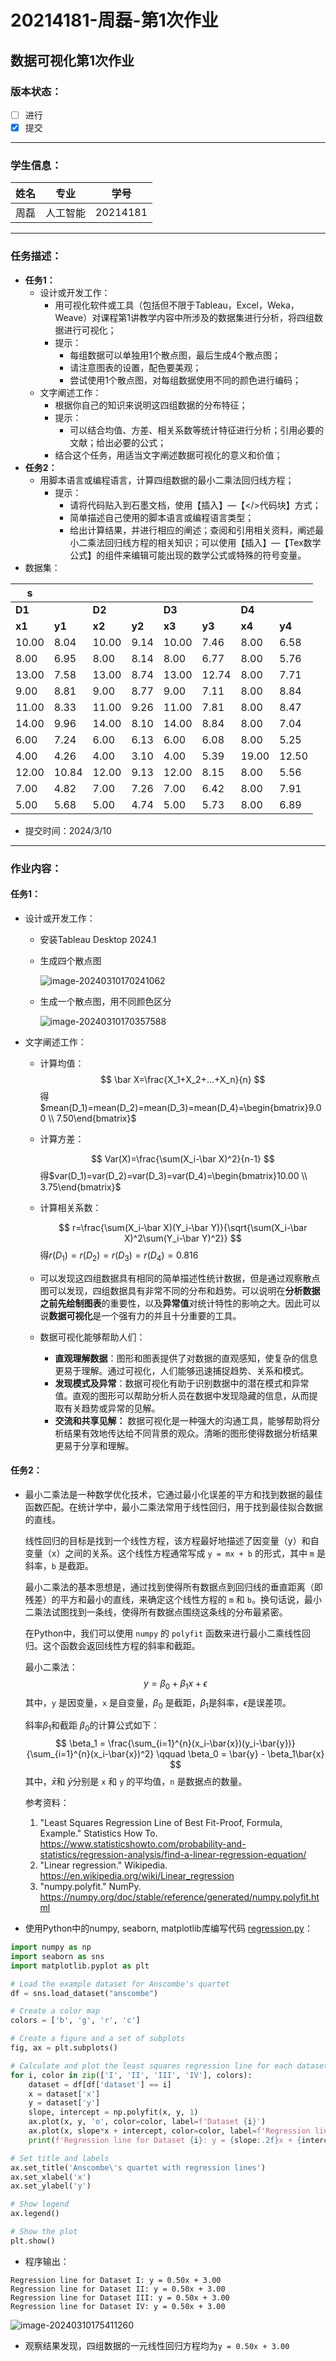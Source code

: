 # 20214181-周磊-第1次作业

## 数据可视化第1次作业

### 版本状态：

- [ ] 进行
- [x] 提交

------

### 学生信息：

| 姓名 | 专业     | 学号     |
| ---- | -------- | -------- |
| 周磊 | 人工智能 | 20214181 |

------

### 任务描述：

- **任务1：**
  - 设计或开发工作：
    - 用可视化软件或工具（包括但不限于Tableau，Excel，Weka，Weave）对课程第1讲教学内容中所涉及的数据集进行分析，将四组数据进行可视化；
    - 提示：
      - 每组数据可以单独用1个散点图，最后生成4个散点图；
      - 请注意图表的设置，配色要美观；
      - 尝试使用1个散点图，对每组数据使用不同的颜色进行编码；
  - 文字阐述工作：
    - 根据你自己的知识来说明这四组数据的分布特征；
    - 提示：
      - 可以结合均值、方差、相关系数等统计特征进行分析；引用必要的文献；给出必要的公式；
    - 结合这个任务，用适当文字阐述数据可视化的意义和价值；
- **任务2：**
  - 用脚本语言或编程语言，计算四组数据的最小二乘法回归线方程；
    - 提示：
      - 请将代码贴入到石墨文档，使用【插入】—【</>代码块】方式；
      - 简单描述自己使用的脚本语言或编程语言类型；
      - 给出计算结果，并进行相应的阐述；查阅和引用相关资料，阐述最小二乘法回归线方程的相关知识；可以使用【插入】—【Tex数学公式】的组件来编辑可能出现的数学公式或特殊的符号变量。
- 数据集：

| **s**  |        |        |        |        |        |        |        |
| ------ | ------ | ------ | ------ | ------ | ------ | ------ | ------ |
| **D1** |        | **D2** |        | **D3** |        | **D4** |        |
| **x1** | **y1** | **x2** | **y2** | **x3** | **y3** | **x4** | **y4** |
| 10.00  | 8.04   | 10.00  | 9.14   | 10.00  | 7.46   | 8.00   | 6.58   |
| 8.00   | 6.95   | 8.00   | 8.14   | 8.00   | 6.77   | 8.00   | 5.76   |
| 13.00  | 7.58   | 13.00  | 8.74   | 13.00  | 12.74  | 8.00   | 7.71   |
| 9.00   | 8.81   | 9.00   | 8.77   | 9.00   | 7.11   | 8.00   | 8.84   |
| 11.00  | 8.33   | 11.00  | 9.26   | 11.00  | 7.81   | 8.00   | 8.47   |
| 14.00  | 9.96   | 14.00  | 8.10   | 14.00  | 8.84   | 8.00   | 7.04   |
| 6.00   | 7.24   | 6.00   | 6.13   | 6.00   | 6.08   | 8.00   | 5.25   |
| 4.00   | 4.26   | 4.00   | 3.10   | 4.00   | 5.39   | 19.00  | 12.50  |
| 12.00  | 10.84  | 12.00  | 9.13   | 12.00  | 8.15   | 8.00   | 5.56   |
| 7.00   | 4.82   | 7.00   | 7.26   | 7.00   | 6.42   | 8.00   | 7.91   |
| 5.00   | 5.68   | 5.00   | 4.74   | 5.00   | 5.73   | 8.00   | 6.89   |
- 提交时间：2024/3/10

------

### 作业内容：

#### 任务1：

- 设计或开发工作：

  - 安装Tableau Desktop 2024.1

  - 生成四个散点图

    ![image-20240310170241062](assets/image-20240310170241062.png)

  - 生成一个散点图，用不同颜色区分

    ![image-20240310170357588](assets/image-20240310170357588.png)

- 文字阐述工作：

  - 计算均值：
    $$
    \bar X=\frac{X_1+X_2+...+X_n}{n}
    $$
    得$mean(D_1)=mean(D_2)=mean(D_3)=mean(D_4)=\begin{bmatrix}9.00 \\ 7.50\end{bmatrix}$

  - 计算方差：

    
    $$
    Var(X)=\frac{\sum(X_i-\bar X)^2}{n-1}
    $$
    得$var(D_1)=var(D_2)=var(D_3)=var(D_4)=\begin{bmatrix}10.00 \\ 3.75\end{bmatrix}$

  - 计算相关系数：

    
    $$
    r=\frac{\sum(X_i-\bar X)(Y_i-\bar Y)}{\sqrt{\sum(X_i-\bar X)^2\sum(Y_i-\bar Y)^2}}
    $$
    得$r(D_1)=r(D_2)=r(D_3)=r(D_4)=0.816$​

  - 可以发现这四组数据具有相同的简单描述性统计数据，但是通过观察散点图可以发现，四组数据具有非常不同的分布和趋势。可以说明在**分析数据之前先绘制图表**的重要性，以及**异常值**对统计特性的影响之大。因此可以说**数据可视化**是一个强有力的并且十分重要的工具。

  - 数据可视化能够帮助人们：

    - **直观理解数据**：图形和图表提供了对数据的直观感知，使复杂的信息更易于理解。通过可视化，人们能够迅速捕捉趋势、关系和模式。
    - **发现模式及异常**：数据可视化有助于识别数据中的潜在模式和异常值。直观的图形可以帮助分析人员在数据中发现隐藏的信息，从而提取有关趋势或异常的见解。
    - **交流和共享见解：** 数据可视化是一种强大的沟通工具，能够帮助将分析结果有效地传达给不同背景的观众。清晰的图形使得数据分析结果更易于分享和理解。

#### 任务2：

- 最小二乘法是一种数学优化技术，它通过最小化误差的平方和找到数据的最佳函数匹配。在统计学中，最小二乘法常用于线性回归，用于找到最佳拟合数据的直线。

  线性回归的目标是找到一个线性方程，该方程最好地描述了因变量（y）和自变量（x）之间的关系。这个线性方程通常写成 `y = mx + b` 的形式，其中 `m` 是斜率，`b` 是截距。

  最小二乘法的基本思想是，通过找到使得所有数据点到回归线的垂直距离（即残差）的平方和最小的直线，来确定这个线性方程的 `m` 和 `b`。换句话说，最小二乘法试图找到一条线，使得所有数据点围绕这条线的分布最紧密。

  在Python中，我们可以使用 `numpy` 的 `polyfit` 函数来进行最小二乘线性回归。这个函数会返回线性方程的斜率和截距。

  最小二乘法：
  $$
  y = \beta_0 + \beta_1x + \epsilon
  $$
  其中，`y` 是因变量，`x` 是自变量，$\beta_0$ 是截距，$\beta_1$是斜率，$\epsilon$是误差项。

  斜率$\beta_1$和截距 $\beta_0$​的计算公式如下：
  $$
  \beta_1 = \frac{\sum_{i=1}^{n}(x_i-\bar{x})(y_i-\bar{y})}{\sum_{i=1}^{n}(x_i-\bar{x})^2} \qquad
  \beta_0 = \bar{y} - \beta_1\bar{x}
  $$
  其中，$\bar{x}$和 $\bar{y}$分别是 `x` 和 `y` 的平均值，`n` 是数据点的数量。

  参考资料：
  1. "Least Squares Regression Line of Best Fit-Proof, Formula, Example." Statistics How To. https://www.statisticshowto.com/probability-and-statistics/regression-analysis/find-a-linear-regression-equation/
  2. "Linear regression." Wikipedia. https://en.wikipedia.org/wiki/Linear_regression
  3. "numpy.polyfit." NumPy. https://numpy.org/doc/stable/reference/generated/numpy.polyfit.html

- 使用Python中的numpy, seaborn, matplotlib库编写代码 [regression.py](regression.py)：

```python
import numpy as np
import seaborn as sns
import matplotlib.pyplot as plt

# Load the example dataset for Anscombe's quartet
df = sns.load_dataset("anscombe")

# Create a color map
colors = ['b', 'g', 'r', 'c']

# Create a figure and a set of subplots
fig, ax = plt.subplots()

# Calculate and plot the least squares regression line for each dataset
for i, color in zip(['I', 'II', 'III', 'IV'], colors):
    dataset = df[df['dataset'] == i]
    x = dataset['x']
    y = dataset['y']
    slope, intercept = np.polyfit(x, y, 1)
    ax.plot(x, y, 'o', color=color, label=f'Dataset {i}')
    ax.plot(x, slope*x + intercept, color=color, label=f'Regression line {i}: y = {slope:.2f}x + {intercept:.2f}')
    print(f'Regression line for Dataset {i}: y = {slope:.2f}x + {intercept:.2f}')

# Set title and labels
ax.set_title('Anscombe\'s quartet with regression lines')
ax.set_xlabel('x')
ax.set_ylabel('y')

# Show legend
ax.legend()

# Show the plot
plt.show()
```

- 程序输出：

```
Regression line for Dataset I: y = 0.50x + 3.00
Regression line for Dataset II: y = 0.50x + 3.00
Regression line for Dataset III: y = 0.50x + 3.00
Regression line for Dataset IV: y = 0.50x + 3.00
```

![image-20240310175411260](assets/image-20240310175411260.png)

- 观察结果发现，四组数据的一元线性回归方程均为`y = 0.50x + 3.00`
